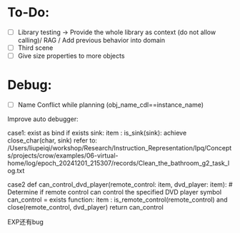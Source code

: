 # To-Do:

- [ ] Library testing -> Provide the whole library as context (do not allow calling)/ RAG / Add previous behavior into domain
- [ ] Third scene
- [ ] Give size properties to more objects

# Debug:
- [ ] Name Conflict while planning (obj_name_cdl==instance_name)





Improve auto debugger:

case1: exist as bind
if exists sink: item : is_sink(sink):
            achieve close_char(char, sink)
refer to: /Users/liupeiqi/workshop/Research/Instruction_Representation/lpq/Concepts/projects/crow/examples/06-virtual-home/log/epoch_20241201_215307/records/Clean_the_bathroom_g2_task_log.txt


case2
def can_control_dvd_player(remote_control: item, dvd_player: item):
    # Determine if remote control can control the specified DVD player
    symbol can_control = exists function: item : is_remote_control(remote_control) and close(remote_control, dvd_player)
    return can_control

EXP还有bug
